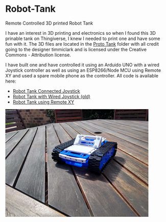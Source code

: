 # Robot-Tank

Remote Controlled 3D printed Robot Tank

I have an interest in 3D printing and electronics so when I found this 3D prinable tank on Thingiverse, I knew I needed to print one and have some fun with it.
The 3D files are located in the [Proto Tank](/ProtoTank) folder with all credit going to the designer timmiclark and is licensed under the Creative Commons - Attribution license.

I have built one and have controlled it using an Arduido UNO with a wired Joystick controller as well as using an ESP8266/Node MCU using Remote XY and used a spare mobile phone as the controller. 
All code is available here:
- [Robot Tank Connected Joystick](/RobotTankConnectedJoystick)
- [Robot Tank with Wired Joystick (old)](/RobotWithWiredJoystick)
- [Robot Tank using Remote XY](/RobotTankWiFifromPhone)

![The Tank](\Images\Tank1.png)